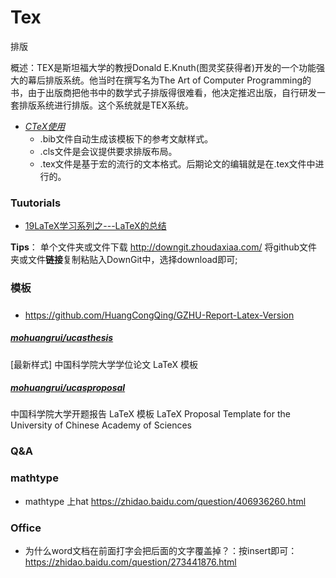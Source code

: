 # Tex
排版

概述：TEX是斯坦福大学的教授Donald E.Knuth(图灵奖获得者)开发的一个功能强大的幕后排版系统。他当时在撰写名为The Art of Computer Programming的书，由于出版商把他书中的数学式子排版得很难看，他决定推迟出版，自行研发一套排版系统进行排版。这个系统就是TEX系统。 



* [*CTeX使用*](https://blog.csdn.net/wangyang163wy/article/details/81265321)
  * .bib文件自动生成该模板下的参考文献样式。 
  * .cls文件是会议提供要求排版布局。
  * .tex文件是基于宏的流行的文本格式。后期论文的编辑就是在.tex文件中进行的。



### Tuutorials


* [19LaTeX学习系列之---LaTeX的总结](https://www.jianshu.com/p/1d99b3c883a6)


**Tips**：
单个文件夹或文件下载
http://downgit.zhoudaxiaa.com/
将github文件夹或文件**链接**复制粘贴入DownGit中，选择download即可;

### 模板

##### 
* https://github.com/HuangCongQing/GZHU-Report-Latex-Version
##### [mohuangrui/*ucasthesis*](https://github.com/mohuangrui/ucasthesis)
[最新样式] 中国科学院大学学位论文 LaTeX 模板

##### [mohuangrui/*ucasproposal*](https://github.com/mohuangrui/ucasproposal)
中国科学院大学开题报告 LaTeX 模板 LaTeX Proposal Template for the University of Chinese Academy of Sciences


### Q&A
### mathtype
* mathtype 上hat
https://zhidao.baidu.com/question/406936260.html


### Office
* 为什么word文档在前面打字会把后面的文字覆盖掉？：按insert即可：https://zhidao.baidu.com/question/273441876.html


